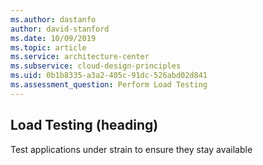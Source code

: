 ```yaml
---
ms.author: dastanfo
author: david-stanford
ms.date: 10/09/2019
ms.topic: article
ms.service: architecture-center
ms.subservice: cloud-design-principles
ms.uid: 0b1b8335-a3a2-405c-91dc-526abd02d841
ms.assessment_question: Perform Load Testing
---
```

## Load Testing (heading)

<div class="alert is-warning"><p></p></div>

Test applications under strain to ensure they stay available